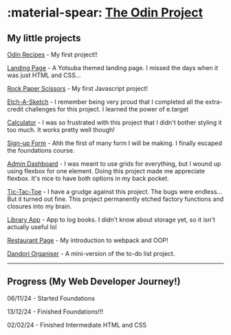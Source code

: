 :material-spear: [The Odin Project](https://www.theodinproject.com/)
========================

## My little projects

[Odin Recipes](https://muahchee.github.io/odin-recipes/) - My first project!!

[Landing Page](https://muahchee.github.io/landing-page/) - A Yotsuba themed landing page. I missed the days when it was just HTML and CSS...

[Rock Paper Scissors](https://muahchee.github.io/rock-paper-scissors/) - My first Javascript project!

[Etch-A-Sketch](https://muahchee.github.io/etch-a-sketch/) - I remember being very proud that I completed all the extra-credit challenges for this project. I learned the power of e.target

[Calculator](https://muahchee.github.io/calculator/) - I was so frustrated with this project that I didn't bother styling it too much. It works pretty well though!

[Sign-up Form](https://muahchee.github.io/sign-up-form/) - Ahh the first of many form I will be making. I finally escaped the foundations course.

[Admin Dashboard](https://muahchee.github.io/admin-dashboard/) - I was meant to use grids for everything, but I wound up using flexbox for one element. Doing this project made me appreciate flexbox. It's nice to have both options in my back pocket.

[Tic-Tac-Toe](https://muahchee.github.io/tic-tac-toe/) - I have a grudge against this project. The bugs were endless... But it turned out fine. This project permanently etched factory functions and closures into my brain.

[Library App](https://muahchee.github.io/library-app/) - App to log books. I didn't know about storage yet, so it isn't actually useful lol

[Restaurant Page](https://muahchee.github.io/restaurant-page/) - My introduction to webpack and OOP!

[Dandori Organiser](https://muahchee.github.io/dandori-organiser/) - A mini-version of the to-do list project.


---

## Progress (My Web Developer Journey!)

06/11/24 - Started Foundations

13/12/24 - Finished Foundations!!!

02/02/24 - Finished Intermediate HTML and CSS






